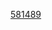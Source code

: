 [581489](https://www.figma.com/design/I0yYjDSaPr3vwBhfnoDafm/Untitled?node-id=0-1&t=k1I2qiNZZfeinApf-1)
